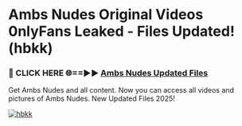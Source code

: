 # Ambs Nudes Original Videos 0nlyFans Leaked - Files Updated! (hbkk)

<h3>🔴 CLICK HERE 🌐==►► <a href="https://tinyurl.com/4mcuefdz" rel="nofollow">Ambs Nudes Updated Files</a></h3>

Get Ambs Nudes and all content. Now you can access all videos and pictures of Ambs Nudes. New Updated Files 2025!

[![hbkk](https://i.imgur.com/StAQSOY.gif)](https://tinyurl.com/4mcuefdz)

